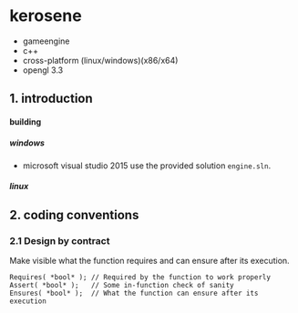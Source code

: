 # kerosene
- gameengine
- c++
- cross-platform (linux/windows)(x86/x64)
- opengl 3.3

## 1. introduction
#### building
##### windows
* microsoft visual studio 2015
use the provided solution `engine.sln`.

##### linux

## 2. coding conventions
### 2.1 Design by contract
Make visible what the function requires and can ensure after its execution.

    Requires( *bool* ); // Required by the function to work properly
    Assert( *bool* );   // Some in-function check of sanity 
    Ensures( *bool* );  // What the function can ensure after its execution

